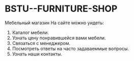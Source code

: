 # BSTU--FURNITURE-SHOP
Мебельный магазин
На сайте можно уидеть:
1. Каталог мебели.
2. Узнать цену понравившейся вами мебели.
3. Связаться с менеджером.
4. Посмотреть ответы на часто задаваеммые вопросы.
5. Узнать наши контакты.
